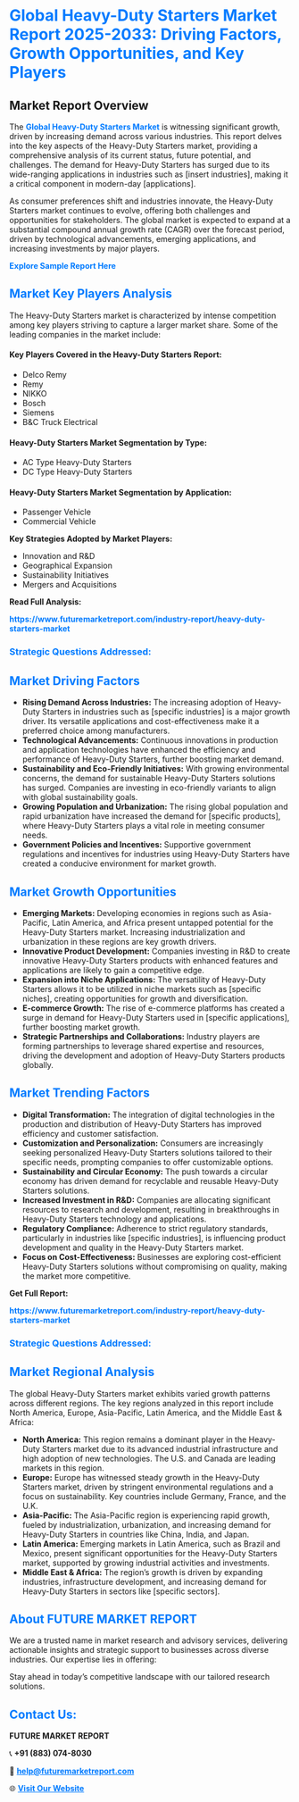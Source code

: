 <h1 style="color: #007BFF;">Global Heavy-Duty Starters Market Report 2025-2033: Driving Factors, Growth Opportunities, and Key Players</h1>

<section id="overview">
<h2>Market Report Overview</h2>
<p>The <a href="https://www.futuremarketreport.com/industry-report/heavy-duty-starters-market" style="color: #007BFF; text-decoration: none;"><strong>Global Heavy-Duty Starters Market</strong></a> is witnessing significant growth, driven by increasing demand across various industries. This report delves into the key aspects of the Heavy-Duty Starters market, providing a comprehensive analysis of its current status, future potential, and challenges. The demand for Heavy-Duty Starters has surged due to its wide-ranging applications in industries such as [insert industries], making it a critical component in modern-day [applications].</p>
<p>As consumer preferences shift and industries innovate, the Heavy-Duty Starters market continues to evolve, offering both challenges and opportunities for stakeholders. The global market is expected to expand at a substantial compound annual growth rate (CAGR) over the forecast period, driven by technological advancements, emerging applications, and increasing investments by major players.</p>
</section>

<section id="overview">
<p><a href="https://www.futuremarketreport.com/request-sample/reportId=88141" style="color: #007BFF; text-decoration: none;"><strong>Explore Sample Report Here</strong></a></p>
</section>

<section id="key-players">
<h2 style="color: #007BFF;">Market Key Players Analysis</h2>
<p>The Heavy-Duty Starters market is characterized by intense competition among key players striving to capture a larger market share. Some of the leading companies in the market include:</p>
<h4>Key Players Covered in the Heavy-Duty Starters Report:</h4>
<ul><li>Delco Remy</li><li>Remy</li><li>NIKKO</li><li>Bosch</li><li>Siemens</li><li>B&amp;C Truck Electrical</li></ul>
<h4>Heavy-Duty Starters Market Segmentation by Type:</h4>
<ul><li>AC Type Heavy-Duty Starters</li><li>DC Type Heavy-Duty Starters</li></ul>

<h4>Heavy-Duty Starters Market Segmentation by Application:</h4>
<ul><li>Passenger Vehicle</li><li>Commercial Vehicle</li></ul>
<p><strong>Key Strategies Adopted by Market Players:</strong></p>
<ul>
<li>Innovation and R&D</li>
<li>Geographical Expansion</li>
<li>Sustainability Initiatives</li>
<li>Mergers and Acquisitions</li>
</ul>
</section>

<section>
<p><strong>Read Full Analysis: </strong></p><a href="https://www.futuremarketreport.com/industry-report/heavy-duty-starters-market" style="color: #007BFF; text-decoration: none;"><strong>https://www.futuremarketreport.com/industry-report/heavy-duty-starters-market</strong></a>
<h3 style="color: #007BFF;">Strategic Questions Addressed:</h3>
</section>

<section id="driving-factors">
<h2 style="color: #007BFF;">Market Driving Factors</h2>
<ul>
<li><strong>Rising Demand Across Industries:</strong> The increasing adoption of Heavy-Duty Starters in industries such as [specific industries] is a major growth driver. Its versatile applications and cost-effectiveness make it a preferred choice among manufacturers.</li>
<li><strong>Technological Advancements:</strong> Continuous innovations in production and application technologies have enhanced the efficiency and performance of Heavy-Duty Starters, further boosting market demand.</li>
<li><strong>Sustainability and Eco-Friendly Initiatives:</strong> With growing environmental concerns, the demand for sustainable Heavy-Duty Starters solutions has surged. Companies are investing in eco-friendly variants to align with global sustainability goals.</li>
<li><strong>Growing Population and Urbanization:</strong> The rising global population and rapid urbanization have increased the demand for [specific products], where Heavy-Duty Starters plays a vital role in meeting consumer needs.</li>
<li><strong>Government Policies and Incentives:</strong> Supportive government regulations and incentives for industries using Heavy-Duty Starters have created a conducive environment for market growth.</li>
</ul>
</section>

<section id="growth-opportunities">
<h2 style="color: #007BFF;">Market Growth Opportunities</h2>
<ul>
<li><strong>Emerging Markets:</strong> Developing economies in regions such as Asia-Pacific, Latin America, and Africa present untapped potential for the Heavy-Duty Starters market. Increasing industrialization and urbanization in these regions are key growth drivers.</li>
<li><strong>Innovative Product Development:</strong> Companies investing in R&D to create innovative Heavy-Duty Starters products with enhanced features and applications are likely to gain a competitive edge.</li>
<li><strong>Expansion into Niche Applications:</strong> The versatility of Heavy-Duty Starters allows it to be utilized in niche markets such as [specific niches], creating opportunities for growth and diversification.</li>
<li><strong>E-commerce Growth:</strong> The rise of e-commerce platforms has created a surge in demand for Heavy-Duty Starters used in [specific applications], further boosting market growth.</li>
<li><strong>Strategic Partnerships and Collaborations:</strong> Industry players are forming partnerships to leverage shared expertise and resources, driving the development and adoption of Heavy-Duty Starters products globally.</li>
</ul>
</section>

<section id="trending-factors">
<h2 style="color: #007BFF;">Market Trending Factors</h2>
<ul>
<li><strong>Digital Transformation:</strong> The integration of digital technologies in the production and distribution of Heavy-Duty Starters has improved efficiency and customer satisfaction.</li>
<li><strong>Customization and Personalization:</strong> Consumers are increasingly seeking personalized Heavy-Duty Starters solutions tailored to their specific needs, prompting companies to offer customizable options.</li>
<li><strong>Sustainability and Circular Economy:</strong> The push towards a circular economy has driven demand for recyclable and reusable Heavy-Duty Starters solutions.</li>
<li><strong>Increased Investment in R&D:</strong> Companies are allocating significant resources to research and development, resulting in breakthroughs in Heavy-Duty Starters technology and applications.</li>
<li><strong>Regulatory Compliance:</strong> Adherence to strict regulatory standards, particularly in industries like [specific industries], is influencing product development and quality in the Heavy-Duty Starters market.</li>
<li><strong>Focus on Cost-Effectiveness:</strong> Businesses are exploring cost-efficient Heavy-Duty Starters solutions without compromising on quality, making the market more competitive.</li>
</ul>
</section>

<section>
<p><strong>Get Full Report: </strong></p><a href="https://www.futuremarketreport.com/industry-report/heavy-duty-starters-market" style="color: #007BFF; text-decoration: none;"><strong>https://www.futuremarketreport.com/industry-report/heavy-duty-starters-market</strong></a>
<h3 style="color: #007BFF;">Strategic Questions Addressed:</h3>
</section>


<section id="regional-analysis">
<h2 style="color: #007BFF;">Market Regional Analysis</h2>
<p>The global Heavy-Duty Starters market exhibits varied growth patterns across different regions. The key regions analyzed in this report include North America, Europe, Asia-Pacific, Latin America, and the Middle East & Africa:</p>
<ul>
<li><strong>North America:</strong> This region remains a dominant player in the Heavy-Duty Starters market due to its advanced industrial infrastructure and high adoption of new technologies. The U.S. and Canada are leading markets in this region.</li>
<li><strong>Europe:</strong> Europe has witnessed steady growth in the Heavy-Duty Starters market, driven by stringent environmental regulations and a focus on sustainability. Key countries include Germany, France, and the U.K.</li>
<li><strong>Asia-Pacific:</strong> The Asia-Pacific region is experiencing rapid growth, fueled by industrialization, urbanization, and increasing demand for Heavy-Duty Starters in countries like China, India, and Japan.</li>
<li><strong>Latin America:</strong> Emerging markets in Latin America, such as Brazil and Mexico, present significant opportunities for the Heavy-Duty Starters market, supported by growing industrial activities and investments.</li>
<li><strong>Middle East & Africa:</strong> The region’s growth is driven by expanding industries, infrastructure development, and increasing demand for Heavy-Duty Starters in sectors like [specific sectors].</li>
</ul>
</section>

<footer>
<h2 style="color: #007BFF;">About FUTURE MARKET REPORT</h2>
<p>We are a trusted name in market research and advisory services, delivering actionable insights and strategic support to businesses across diverse industries. Our expertise lies in offering:</p>

<p>Stay ahead in today’s competitive landscape with our tailored research solutions.</p>

<h2 style="color: #007BFF;">Contact Us:</h2>
<p><strong>FUTURE MARKET REPORT</strong></p>
<p>📞 <strong>+91 (883) 074-8030</strong></p>
<p>📧 <strong><a href="mailto:help@futuremarketreport.com" style="color: #007BFF;">help@futuremarketreport.com</a></strong></p>
<p>🌐 <strong><a href="https://www.futuremarketreport.com/" style="color: #007BFF;">Visit Our Website</a></strong></p>
</footer>